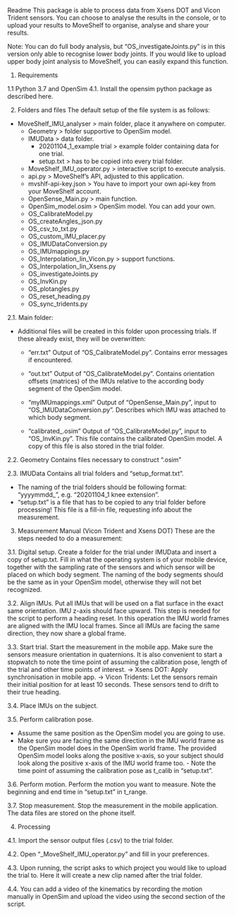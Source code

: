 Readme
This package is able to process data from Xsens DOT and Vicon Trident sensors. You can choose to analyse the results in the console, or to upload your results to MoveShelf to organise, analyse and share your results. 

Note:
You can do full body analysis, but “OS_investigateJoints.py” is in this version only able to recognise lower body joints. If you would like to upload upper body joint analysis to MoveShelf, you can easily expand this function.

1.	Requirements

1.1	Python 3.7 and OpenSim 4.1. Install the opensim python package as described here. 

2.	Folders and files
The default setup of the file system is as follows:

- MoveShelf_IMU_analyser	> main folder, place it anywhere on computer.
	- Geometry				                > folder supportive to OpenSim model.
	- IMUData				                > data folder.
		- 20201104_1_example trial	    > example folder containing data for one trial.
		- setup.txt			              > has to be copied into every trial folder. 
	- MoveShelf_IMU_operator.py	    > interactive script to execute analysis.
	- api.py				                  > MoveShelf’s API, adjusted to this application.
	- mvshlf-api-key.json	              > You have to import your own api-key from your MoveShelf account.
	- OpenSense_Main.py			        > main function.		
	- OpenSim_model.osim		          > OpenSim model. You can add your own.
	- OS_CalibrateModel.py 
	- OS_createAngles_json.py
	- OS_csv_to_txt.py
	- OS_custom_IMU_placer.py
	- OS_IMUDataConversion.py
	- OS_IMUmappings.py
	- OS_Interpolation_lin_Vicon.py	  > support functions.
	- OS_Interpolation_lin_Xsens.py
	- OS_investigateJoints.py
	- OS_InvKin.py
	- OS_plotangles.py
	- OS_reset_heading.py
	- OS_sync_tridents.py

2.1.	Main folder:
- Additional files will be created in this folder upon processing trials. If these already exist, they will be overwritten:
	- “err.txt” 
  Output of “OS_CalibrateModel.py”. Contains error messages if encountered.

  - “out.txt”
  Output of “OS_CalibrateModel.py”. Contains orientation offsets (matrices) of the IMUs relative to the according body segment of the OpenSim model.

  - “myIMUmappings.xml”
  Output of “OpenSense_Main.py”, input to “OS_IMUDataConversion.py”. Describes which IMU was attached to which body segment.

  - “calibrated_<OpenSim model>.osim”
  Output of “OS_CalibrateModel.py”, input to “OS_InvKin.py”. This file contains the calibrated OpenSim model. A copy of this file is also stored in the trial folder.
	
2.2.	Geometry
Contains files necessary to construct “<OpenSim model>.osim”

2.3.	IMUData
Contains all trial folders and “setup_format.txt”. 
- The naming of the trial folders should be following format: “yyyymmdd_<trial number><optional description>”, e.g. “20201104_1 knee extension”.
- “setup.txt” is a file that has to be copied to any trial folder before processing! This file is a fill-in file, requesting info about the measurement.


3.	Measurement Manual (Vicon Trident and Xsens DOT)
These are the steps needed to do a measurement:

3.1.	Digital setup.
Create a folder for the trial under IMUData and insert a copy of setup.txt. Fill in what the operating system is of your mobile device, together with the sampling rate of the sensors and which sensor will be placed on which body segment. The naming of the body segments should be the same as in your OpenSim model, otherwise they will not bet recognized.

3.2.	Align IMUs.
Put all IMUs that will be used on a flat surface in the exact same orientation. IMU z-axis should face upward. This step is needed for the script to perform a heading reset. In this operation the IMU world frames are aligned with the IMU local frames. Since all IMUs are facing the same direction, they now share a global frame.

3.3.	Start trial.
Start the measurement in the mobile app. Make sure the sensors measure orientation in quaternions. It is also convenient to start a stopwatch to note the time point of assuming the calibration pose, length of the trial and other time points of interest. 
-> Xsens DOT: Apply synchronisation in mobile app.
-> Vicon Tridents: Let the sensors remain their initial position for at least 10 seconds. These sensors tend to drift to their true heading.

3.4.	Place IMUs on the subject.

3.5.	Perform calibration pose.
- Assume the same position as the OpenSim model you are going to use.
- Make sure you are facing the same direction in the IMU world frame as the OpenSim model does in the OpenSim world frame. 
The provided OpenSim model looks along the positive x-axis, so your subject should look along the positive x-axis of the IMU world frame too.
	  -  Note the time point of assuming the calibration pose as t_calib in “setup.txt”.

3.6.	Perform motion.
Perform the motion you want to measure. Note the beginning and end time in “setup.txt” in t_range. 

3.7.	Stop measurement.
Stop the measurement in the mobile application. The data files are stored on the phone itself.

4.	Processing

4.1.	Import the sensor output files (.csv) to the trial folder.

4.2.	Open “_MoveShelf_IMU_operator.py” and fill in your preferences.

4.3.	Upon running, the script asks to which project you would like to upload the trial to. Here it will create a new clip named after the trial folder.

4.4.	You can add a video of the kinematics by recording the motion manually in OpenSim and upload the video using the second section of the script. 


